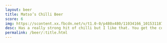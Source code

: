 ```yaml
---
layout: beer
title: Matso’s Chilli Beer
score: 6
img: https://scontent.xx.fbcdn.net/v/t1.0-0/p480x480/11034166_10153118792613745_1685865302807726235_n.jpg?oh=164be70152daffd22b6136cd9dfddcc1&oe=590F687F
desc: Has a really strong hit of chilli but I like that. You get the coolness of a beer mixed with the heat of chilli
permalink: /beer/:title.html
---
```

